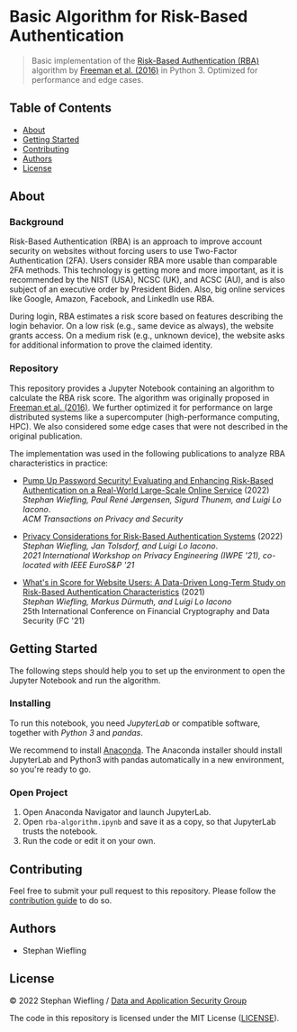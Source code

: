# Basic Algorithm for Risk-Based Authentication

> Basic implementation of the [Risk-Based Authentication (RBA)] algorithm by [Freeman et al. (2016)] in Python 3. Optimized for performance and edge cases.

[Risk-Based Authentication (RBA)]: https://riskbasedauthentication.org/
[Freeman et al. (2016)]: https://doi.org/10.14722/ndss.2016.23240

## Table of Contents

- [About](#about)
- [Getting Started](#getting-started)
- [Contributing](#contributing)
- [Authors](#authors)
- [License](#license)

## About

### Background

Risk-Based Authentication (RBA) is an approach to improve account security on websites without forcing users to use Two-Factor Authentication (2FA). Users consider RBA more usable than comparable 2FA methods. This technology is getting more and more important, as it is recommended by the NIST (USA), NCSC (UK), and ACSC (AU), and is also subject of an executive order by President Biden. Also, big online services like Google, Amazon, Facebook, and LinkedIn use RBA.

During login, RBA estimates a risk score based on features describing the login behavior. On a low risk (e.g., same device as always), the website grants access. On a medium risk (e.g., unknown device), the website asks for additional information to prove the claimed identity.

### Repository

This repository provides a Jupyter Notebook containing an algorithm to calculate the RBA risk score. The algorithm was originally proposed in [Freeman et al. (2016)]. We further optimized it for performance on large distributed systems like a supercomputer (high-performance computing, HPC). We also considered some edge cases that were not described in the original publication.

The implementation was used in the following publications to analyze RBA characteristics in practice:

- [Pump Up Password Security! Evaluating and Enhancing Risk-Based Authentication on a Real-World Large-Scale Online Service] (2022)<br />
  _Stephan Wiefling, Paul René Jørgensen, Sigurd Thunem, and Luigi Lo Iacono_.<br />
  _ACM Transactions on Privacy and Security_

- [Privacy Considerations for Risk-Based Authentication Systems] (2022)<br />
  _Stephan Wiefling, Jan Tolsdorf, and Luigi Lo Iacono_.<br>
  _2021 International Workshop on Privacy Engineering (IWPE '21), co-located with IEEE EuroS&P '21_

- [What's in Score for Website Users: A Data-Driven Long-Term Study on Risk-Based Authentication Characteristics] (2021)<br />
  _Stephan Wiefling, Markus Dürmuth, and Luigi Lo Iacono_<br />
  25th International Conference on Financial Cryptography and Data Security (FC '21)

[Pump Up Password Security! Evaluating and Enhancing Risk-Based Authentication on a Real-World Large-Scale Online Service]: https://doi.org/10.1145/3546069

[Privacy Considerations for Risk-Based Authentication Systems]: https://nbn-resolving.org/urn:nbn:de:hbz:1044-opus-58417

[What's in Score for Website Users: A Data-Driven Long-Term Study on Risk-Based Authentication Characteristics]: https://pub.h-brs.de/files/5956/Wiefling2021_WhatsInScoreForWebsiteUsers-Postproceedings.pdf

## Getting Started

The following steps should help you to set up the environment to open the Jupyter Notebook and run the algorithm.

### Installing

To run this notebook, you need *JupyterLab* or compatible software, together with *Python 3* and *pandas*.

We recommend to install [Anaconda]. The Anaconda installer should install JupyterLab and Python3 with pandas automatically in a new environment, so you're ready to go.

[Anaconda]: https://www.anaconda.com/

### Open Project

1. Open Anaconda Navigator and launch JupyterLab.
2. Open `rba-algorithm.ipynb` and save it as a copy, so that JupyterLab trusts the notebook.
3. Run the code or edit it on your own.

## Contributing

Feel free to submit your pull request to this repository. Please follow the [contribution guide] to do so.

[contribution guide]: ./CONTRIBUTING.md

## Authors

- Stephan Wiefling

## License

&copy; 2022 Stephan Wiefling / [Data and Application Security Group](https://das.h-brs.de)

The code in this repository is licensed under the MIT License ([LICENSE](LICENSE)).

